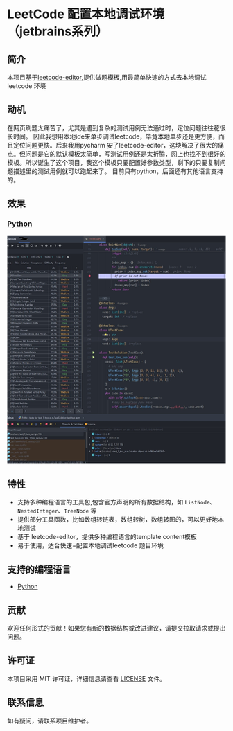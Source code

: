 # LeetCode 配置本地调试环境（jetbrains系列）

## 简介
本项目基于[leetcode-editor](https://github.com/shuzijun/leetcode-editor),提供做题模板,用最简单快速的方式去本地调试leetcode 环境

## 动机
在网页刷题太痛苦了，尤其是遇到复杂的测试用例无法通过时，定位问题往往花很长时间。
因此我想用本地ide来单步调试leetcode，毕竟本地单步还是更方便，而且定位问题更快。后来我用pycharm 安了leetcode-editor，这块解决了很大的痛点。但问题是它的默认模板太简单，写测试用例还是太折腾，网上也找不到很好的模板。所以诞生了这个项目，我这个模板只要配置好参数类型，剩下的只要复制问题描述里的测试用例就可以跑起来了。
目前只有python，后面还有其他语言支持的。
## 效果
### [Python](https://github.com/zonewave/leetcode-precompiled/blob/master/py/README_CN.md)
![debug](./py/img/debug.jpg)

## 特性
- 支持多种编程语言的工具包,包含官方声明的所有数据结构，如 `ListNode`、`NestedInteger`、`TreeNode` 等
- 提供部分工具函数，比如数组转链表，数组转树，数组转图的，可以更好地本地测试
- 基于 leetcode-editor，提供多种编程语言的template content模板
- 易于使用，适合快速=配置本地调试leetcode 题目环境

## 支持的编程语言
- [Python](https://github.com/zonewave/leetcode-precompiled/blob/master/py/README_CN.md)


## 贡献  
  
欢迎任何形式的贡献！如果您有新的数据结构或改进建议，请提交拉取请求或提出问题。  
  
## 许可证  
  
本项目采用 MIT 许可证，详细信息请查看 [LICENSE](https://github.com/zonewave/leetcode-precompiled/blob/master/LICENSE) 文件。  
  
## 联系信息  
  
如有疑问，请联系项目维护者。